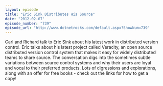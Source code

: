 ```yaml
---
layout: episode
title: "Eric Sink Distributes His Source"
date: "2012-02-07"
episode_number: "739"
episode_url: "http://www.dotnetrocks.com/default.aspx?ShowNum=739"
---
```


Carl and Richard talk to Eric Sink about his latest work in distributed version control. Eric talks about his latest project called Veracity, an open source distributed version control system that makes it easy for widely distributed teams to share source. The conversation digs into the sometimes subtle variations between source control systems and why their users are loyal and vocal to their preferred products. Lots of digressions and explorations, along with an offer for free books - check out the links for how to get a copy!

